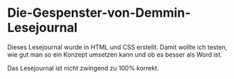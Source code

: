 # Die-Gespenster-von-Demmin-Lesejournal

Dieses Lesejournal wurde in HTML und CSS erstellt. Damit wollte ich testen, wie gut man so ein Konzept umsetzen kann und ob es besser als Word ist.

Das Lesejournal ist nicht zwingend zu 100% korrekt.
